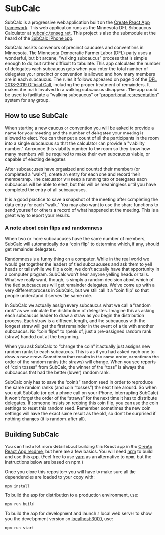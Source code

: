 # SubCalc

SubCalc is a progressive web application built on the [Create React App framework](README-CRA.md). This web application runs as the Minnesota DFL Subcaucus Calculator at [subcalc.tenseg.net](https://subcalc.tenseg.net). This project is also the submodule at the heard of the [SubCalc iPhone app](https://itunes.apple.com/us/app/subcalc/id352454097?mt=8).

SubCalc assists convenors of precinct caucuses and conventions in Minnesota. The Minnesota Democratic Farmer Labor (DFL) party uses a wonderful, but bit arcane, “walking subcaucus” process that is simple enough to do, but rather difficult to tabulate. This app calculates the number of delegates each subcaucus gets when you enter the total number of delegates your precinct or convention is allowed and how many members are in each subcaucus. The rules it follows appeared on page 4 of the [DFL 2018-2019 Official Call](https://www.dfl.org/wp-content/uploads/2018/04/2017-12-14-Call-Amended-2-December-2017-Final2c-Rev-B.pdf), including the proper treatment of remainders. It makes the math involved in a walking subcaucus disappear. The app could be used to facilitate a “walking subcaucus” or “[proportional representation](http://en.wikipedia.org/wiki/Proportional_representation)” system for any group.

## How to use SubCalc

When starting a new caucus or convention you will be asked to provide a name for your meeting and the number of delegates your meeting is allowed to elect. You can then put a count of all the participants in the room into a single subcaucus so that the calculator can provide a "viability number." Announce this viability number to the room so they know how many members will be required to make their own subcaucus viable, or capable of electing delegates.

After subcaucuses have organized and counted their members (or completed a "walk"), create an entry for each one and record their membership. The calculator will keep a running tab of delegates each subcaucus will be able to elect, but this will be meaningless until you have completed the entry of all subcaucuses. 

It is a good practice to save a snapshot of the meeting after completing the data entry for each "walk." You may also want to use the share functions to send yourself or others a record of what happened at the meeting. This is a great way to report your results.

### A note about coin flips and randomness

When two or more subcaucuses have the same number of members, SubCalc will automatically do a “coin flip” to determine which, if any, should get remainder delegates.

Randomness is a funny thing on a computer. While in the real world we would get together the leaders of tied subcaucuses and ask them to yell heads or tails while we flip a coin, we don’t actually have that opportunity in a computer program. SubCalc won’t hear anyone yelling heads or tails. What we really want, though, is simply a random decision about which of the tied subcaucuses will get remainder delegates. We’ve come up with a very different process in SubCalc, but we still call it a “coin flip” so that people understand it serves the same role.

In SubCalc we actually assign every subcaucus what we call a “random rank” as we calculate the distribution of delegates. Imagine this as asking each subcaucus leader to draw a straw as you begin the distribution process. Each straw is a different length, and the subcaucus with the longest straw will get the first remainder in the event of a tie with another subcaucus. No “coin flips” to speak of, just a pre-assigned random rank (straw) handed out at the beginning.

When you ask SubCalc to “change the coin” it actually just assigns new random ranks to each subcaucus. This is as if you had asked each one to draw a new straw. Sometimes that results in the same order, sometimes the order of the random ranks (the straws) will change. When you see reports of “coin tosses” from SubCalc, the winner of the “toss” is always the subcaucus that had the better (lower) random rank.

SubCalc only has to save the “coin’s” random seed in order to reproduce the same random ranks (and coin “tosses”) the next time around. So when you quit SubCalc (or get a phone call on your iPhone, interrupting SubCalc) it won’t forget the order of the “straws” for the next time it has to distribute delegates. If someone insists on redoing this coin flip, you can use the coin settings to reset this random seed. Remember, sometimes the new coin settings will have the exact same result as the old, so don’t be surprised if nothing changes (it is random, after all).

## Building SubCalc

You can find a lot more detail about building this React app in the [Create React App readme](README-CRA.md), but here are a few basics. You will need [npm](https://www.npmjs.com/) to build and use this app. (Feel free to use [yarn](https://yarnpkg.com) as an alternative to npm, but the instructions below are based on npm.)

Once you clone this repository you will have to make sure all the dependencies are loaded to your copy with:

```
npm install
```

To build the app for distribution to a production environment, use:

```
npm run build
```

To build the app for development and launch a local web server to show you the development version on [localhost:3000](http://localhost:3000), use:

```
npm run start
```
